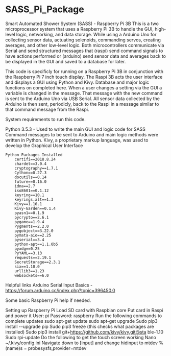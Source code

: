 # SASS_Pi_Package
Smart Automated Shower System (SASS) - Raspberry Pi 3B
This is a two microprocessor system that uses a Raspberry Pi 3B to handle the GUI, high-level logic, networking, and data storage.
While using a Arduino Uno for collecting sensor data, actuating solenoids, commanding servos, creating averages, and other low-level logic.
Both microcontrollers communicate via Serial and send structured messages that (raspi) send command signals to have actions performed or
(arduino) send sensor data and averages back to be displayed in the GUI and saved to a database for later.

This code is specificly for running on a Raspberry Pi 3B in conjunction with the Raspberry Pi 7 inch touch display.
The Raspi 3B acts the user interface and displays a GUI using Python and Kivy.
Database and major logic functions on completed here. When a user changes a setting via the GUI a variable is changed in the message.
That message with the new command is sent to the Arduino Uno via USB Serial. All sensor data collected by the Arduino is then sent,
periodicly, back to the Raspi in a message similar to that command message from the Raspi.


System requirements to run this code.

Python 3.5.3 - Used to write the main GUI and logic code for SASS
    Command messages to be sent to Arduino and main logic methods were written in Python.
    Kivy, a proprietary markup language, was used to develop the Graphical User Interface

    Python Packages Installed
        certifi==2018.8.24
        chardet==3.0.4
        cryptography==1.7.1
        Cython==0.27.3
        docutils==0.14
        future==0.16.0
        idna==2.7
        iso8601==0.1.12
        keyring==10.1
        keyrings.alt==1.3
        Kivy==1.10.1
        Kivy-Garden==0.1.4
        pyasn1==0.1.9
        pycrypto==2.6.1
        pygame==1.9.4
        Pygments==2.2.0
        pygobject==3.22.0
        pymata-aio==2.25
        pyserial==3.4
        python-apt==1.1.0b5
        pyxdg==0.25
        PyYAML==3.13
        requests==2.19.1
        SecretStorage==2.3.1
        six==1.10.0
        urllib3==1.23
        websockets==6.0


Helpful links
  Arduino Serial Input Basics - https://forum.arduino.cc/index.php?topic=396450.0

Some basic Raspberry Pi help if needed.

  Setting up Raspberry Pi
    Load SD card with Raspbian core
    Put card in Raspi and power it
    User: pi
    Password: raspberry
    Run the following commands to complete updates
    sudo apt-get update
    sudo apt-get upgrade
    Sudo pip3 install --upgrade pip
    Sudo pip3 freeze (this checks what packages are installed)
    Sudo pip3 install git+https://github.com/kivy/kivy.git@sta
    ble-1.10
    Sudo rpi-update
    Do the following to get the touch screen working
    Nano ~/.kivy/config.ini
    Navigate down to [input] and change hidinput to mtdev
    %(name)s = probesysfs,provider=mtdev
